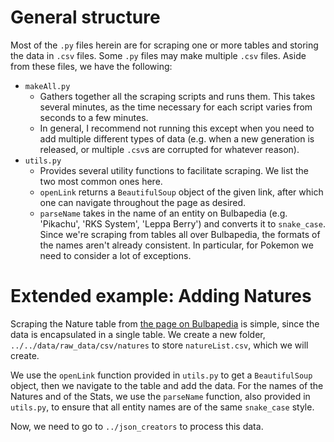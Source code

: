 # General structure

Most of the `.py` files herein are for scraping one or more tables and storing the data in `.csv` files. Some `.py` files may make multiple `.csv` files. Aside from these files, we have the following:

- `makeAll.py`
  - Gathers together all the scraping scripts and runs them. This takes several minutes, as the time necessary for each script varies from seconds to a few minutes. 
  - In general, I recommend not running this except when you need to add multiple different types of data (e.g. when a new generation is released, or multiple `.csv`s are corrupted for whatever reason).
- `utils.py`
  - Provides several utility functions to facilitate scraping. We list the two most common ones here.
  - `openLink` returns a `BeautifulSoup` object of the given link, after which one can navigate throughout the page as desired.
  - `parseName` takes in the name of an entity on Bulbapedia (e.g. 'Pikachu', 'RKS System', 'Leppa Berry') and converts it to `snake_case`. Since we're scraping from tables all over Bulbapedia, the formats of the names aren't already consistent. In particular, for Pokemon we need to consider a lot of exceptions. 

# Extended example: Adding Natures

Scraping the Nature table from [the page on Bulbapedia](https://bulbapedia.bulbagarden.net/wiki/Nature) is simple, since the data is encapsulated in a single table. We create a new folder, `../../data/raw_data/csv/natures` to store `natureList.csv`, which we will create. 

We use the `openLink` function provided in `utils.py` to get a `BeautifulSoup` object, then we navigate to the table and add the data. For the names of the Natures and of the Stats, we use the `parseName` function, also provided in `utils.py`, to ensure that all entity names are of the same `snake_case` style.

Now, we need to go to `../json_creators` to process this data.